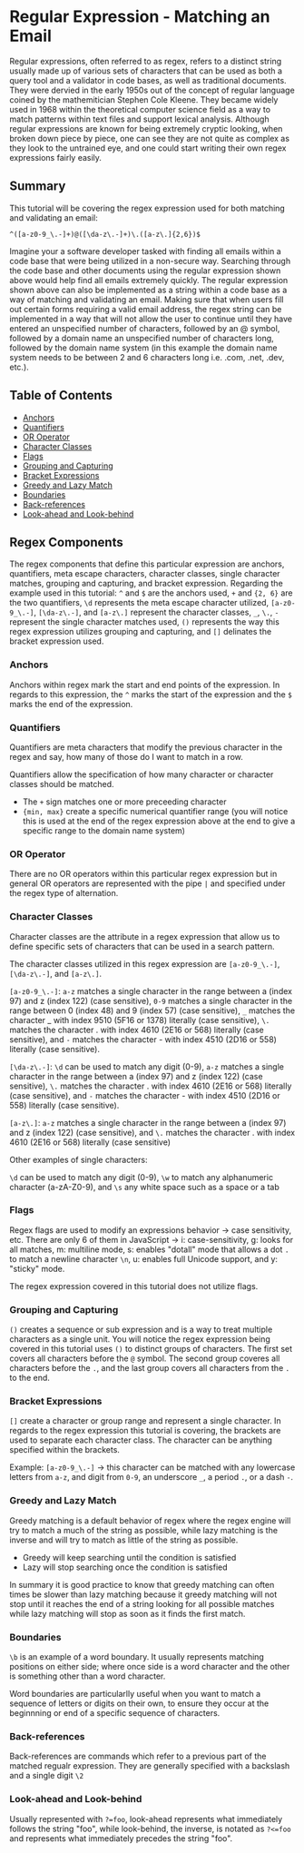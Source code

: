 # Regular Expression - Matching an Email

Regular expressions, often referred to as regex, refers to a distinct string usually made up of various sets of characters that can be used as both a query tool and a validator in code bases, as well as traditional documents. They were dervied in the early 1950s out of the concept of regular language coined by the mathemitician Stephen Cole Kleene. They became widely used in 1968 within the theoretical computer science field as a way to match patterns within text files and support lexical analysis. Although regular expressions are known for being extremely cryptic looking, when broken down piece by piece, one can see they are not quite as complex as they look to the untrained eye, and one could start writing their own regex expressions fairly easily.

## Summary

This tutorial will be covering the regex expression used for both matching and validating an email:

`^([a-z0-9_\.-]+)@([\da-z\.-]+)\.([a-z\.]{2,6})$`

Imagine your a software developer tasked with finding all emails within a code base that were being utilized in a non-secure way. Searching through the code base and other documents using the regular expression shown above would help find all emails extremely quickly. The regular expression shown above can also be implemented as a string within a code base as a way of matching and validating an email. Making sure that when users fill out certain forms requiring a valid email address, the regex string can be implemented in a way that will not allow the user to continue until they have entered an unspecified number of characters, followed by an @ symbol, followed by a domain name an unspecified number of characters long, followed by the domain name system (in this example the domain name system needs to be between 2 and 6 characters long i.e. .com, .net, .dev, etc.).

## Table of Contents

- [Anchors](#anchors)
- [Quantifiers](#quantifiers)
- [OR Operator](#or-operator)
- [Character Classes](#character-classes)
- [Flags](#flags)
- [Grouping and Capturing](#grouping-and-capturing)
- [Bracket Expressions](#bracket-expressions)
- [Greedy and Lazy Match](#greedy-and-lazy-match)
- [Boundaries](#boundaries)
- [Back-references](#back-references)
- [Look-ahead and Look-behind](#look-ahead-and-look-behind)

## Regex Components

The regex components that define this particular expression are anchors, quantifiers, meta escape characters, character classes, single character matches, grouping and capturing, and bracket expression. Regarding the example used in this tutorial: `^` and `$` are the anchors used, `+` and `{2, 6}` are the two quantifiers, `\d` represents the meta escape character utilized, `[a-z0-9_\.-]`, `[\da-z\.-]`, and `[a-z\.]` represent the character classes, `_`, `\.`, `-` represent the single character matches used, `()` represents the way this regex expression utilizes grouping and capturing, and `[]` delinates the bracket expression used.

### Anchors

Anchors within regex mark the start and end points of the expression. In regards to this expression, the `^` marks the start of the expression and the `$` marks the end of the expression.

### Quantifiers

Quantifiers are meta characters that modify the previous character in the regex and say, how many of those do I want to match in a row.

Quantifiers allow the specification of how many character or character classes should be matched.

- The `+` sign matches one or more preceeding character
- `{min, max}` create a specific numerical quantifier range (you will notice this is used at the end of the regex expression above at the end to give a specific range to the domain name system)

### OR Operator

There are no OR operators within this particular regex expression but in general OR operators are represented with the pipe `|` and specified under the regex type of alternation.

### Character Classes

Character classes are the attribute in a regex expression that allow us to define specific sets of characters that can be used in a search pattern.

The character classes utilized in this regex expression are `[a-z0-9_\.-]`, `[\da-z\.-]`, and `[a-z\.]`.

`[a-z0-9_\.-]`: `a-z` matches a single character in the range between a (index 97) and z (index 122) (case sensitive), `0-9` matches a single character in the range between 0 (index 48) and 9 (index 57) (case sensitive), `_` matches the character \_ with index 9510 (5F16 or 1378) literally (case sensitive), `\.` matches the character . with index 4610 (2E16 or 568) literally (case sensitive), and `-` matches the character - with index 4510 (2D16 or 558) literally (case sensitive).

`[\da-z\.-]`: `\d` can be used to match any digit (0-9), `a-z` matches a single character in the range between a (index 97) and z (index 122) (case sensitive), `\.` matches the character . with index 4610 (2E16 or 568) literally (case sensitive), and `-` matches the character - with index 4510 (2D16 or 558) literally (case sensitive).

`[a-z\.]`: `a-z` matches a single character in the range between a (index 97) and z (index 122) (case sensitive), and `\.` matches the character . with index 4610 (2E16 or 568) literally (case sensitive)

Other examples of single characters:

`\d` can be used to match any digit (0-9), `\w` to match any alphanumeric character (a-zA-Z0-9), and `\s` any white space such as a space or a tab

### Flags

Regex flags are used to modify an expressions behavior -> case sensitivity, etc. There are only 6 of them in JavaScript -> i: case-sensitivity, g: looks for all matches, m: multiline mode, s: enables "dotall" mode that allows a dot `.` to match a newline character `\n`, u: enables full Unicode support, and y: "sticky" mode.

The regex expression covered in this tutorial does not utilize flags.

### Grouping and Capturing

`()` creates a sequence or sub expression and is a way to treat multiple characters as a single unit. You will notice the regex expression being covered in this tutorial uses `()` to distinct groups of characters. The first set covers all characters before the `@` symbol. The second group coveres all characters before the `.`, and the last group covers all characters from the `.` to the end.

### Bracket Expressions

`[]` create a character or group range and represent a single character. In regards to the regex expression this tutorial is covering, the brackets are used to separate each character class. The character can be anything specified within the brackets.

Example: `[a-z0-9_\.-]` -> this character can be matched with any lowercase letters from `a-z`, and digit from `0-9`, an underscore `_`, a period `.`, or a dash `-`.

### Greedy and Lazy Match

Greedy matching is a default behavior of regex where the regex engine will try to match a much of the string as possible, while lazy matching is the inverse and will try to match as little of the string as possible.

- Greedy will keep searching until the condition is satisfied
- Lazy will stop searching once the condition is satisfied

In summary it is good practice to know that greedy matching can often times be slower than lazy matching because it greedy matching will not stop until it reaches the end of a string looking for all possible matches while lazy matching will stop as soon as it finds the first match.

### Boundaries

`\b` is an example of a word boundary. It usually represents matching positions on either side; where once side is a word character and the other is something other than a word character.

Word boundaries are particularlly useful when you want to match a sequence of letters or digits on their own, to ensure they occur at the beginnning or end of a specific sequence of characters.

### Back-references

Back-references are commands which refer to a previous part of the matched regualr expression. They are generally specified with a backslash and a single digit `\2`

### Look-ahead and Look-behind

Usually represented with `?=foo`, look-ahead represents what immediately follows the string "foo", while look-behind, the inverse, is notated as `?<=foo` and represents what immediately precedes the string "foo".
